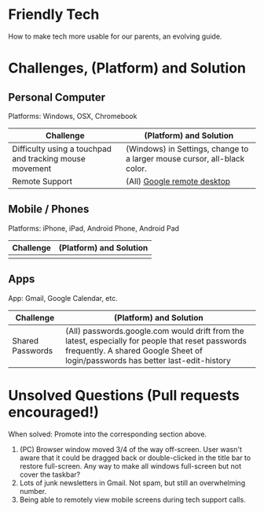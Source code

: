 # Friendly Tech

How to make tech more usable for our parents, an evolving guide.

# Challenges, (Platform) and Solution

## Personal Computer
Platforms: Windows, OSX, Chromebook

| Challenge | (Platform) and Solution |
| -- | -- |
| Difficulty using a touchpad and tracking mouse movement | (Windows) in Settings, change to a larger mouse cursor, all-black color. |
| Remote Support | (All) [Google remote desktop](https://remotedesktop.google.com/) |

## Mobile / Phones
Platforms: iPhone, iPad, Android Phone, Android Pad

| Challenge | (Platform) and Solution |
| -- | -- |
|    |    |

## Apps
App: Gmail, Google Calendar, etc.

| Challenge | (Platform) and Solution |
| -- | -- |
| Shared Passwords | (All) passwords.google.com would drift from the latest, especially for people that reset passwords frequently.  A shared Google Sheet of login/passwords has better last-edit-history |

# Unsolved Questions (Pull requests encouraged!)
When solved: Promote into the corresponding section above.

1. (PC) Browser window moved 3/4 of the way off-screen.  User wasn't aware that it could be dragged back or double-clicked in the title bar to restore full-screen.  Any way to make all windows full-screen but not cover the taskbar?
1. Lots of junk newsletters in Gmail.  Not spam, but still an overwhelming number.
1. Being able to remotely view mobile screens during tech support calls.
